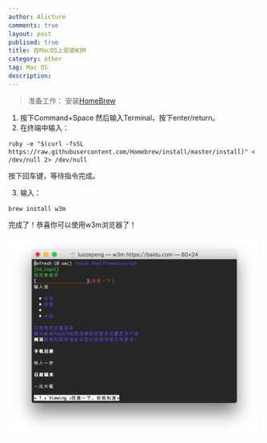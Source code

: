 ```yaml
---
author: Alicture
comments: true
layout: post
publised: true
title: 在MacOS上安装W3M
category: other
tag: Mac OS
description:
---
```

>准备工作： 安装[HomeBrew](http://brew.sh)

1. 按下Command+Space 然后输入Terminal，按下enter/return。
2. 在终端中输入：
```
ruby -e "$(curl -fsSL https://raw.githubusercontent.com/Homebrew/install/master/install)" < /dev/null 2> /dev/null
```
按下回车键，等待指令完成。

3. 输入：
```
brew install w3m
```
完成了！恭喜你可以使用w3m浏览器了！

![alt text](/images/w3m.png "Title")